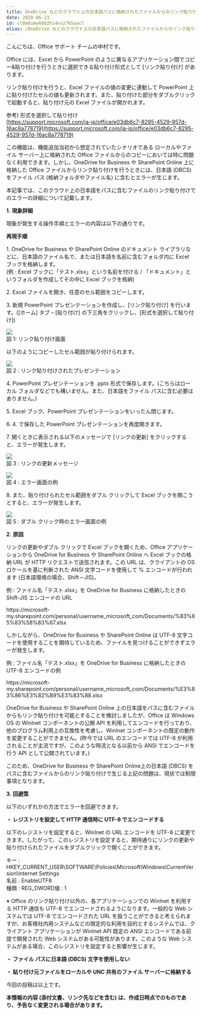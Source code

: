 ```yaml
---
title: OneDrive などのクラウド上の日本語パスに格納されたファイルからのリンク貼り付けでエラーが発生する
date: 2020-06-23
id: cl0m6umw6002hi4vs2765aacl
alias: /OneDrive などのクラウド上の日本語パスに格納されたファイルからのリンク貼り付けでエラーが発生する/
---
```


こんにちは、Office サポート チームの中村です。

Office には、Excel から PowerPoint のように異なるアプリケーション間でコピー&貼り付けを行うときに選択できる貼り付け形式として \[リンク貼り付け\] があります。

リンク貼り付けを行うと、Excel ファイルの値の変更に連動して PowerPoint 上に貼り付けたセルの値も更新されます。また、貼り付けた部分をダブルクリックで起動すると、貼り付け元の Excel ファイルが開かれます。

参考) 形式を選択して貼り付け  
[https://support.microsoft.com/ja-jp/office/e03db6c7-8295-4529-957d-16ac8a778719](https://support.microsoft.com/ja-jp/office/e03db6c7-8295-4529-957d-16ac8a778719)

この機能は、機能追加当初から想定されていたシナリオである ローカルやファイル サーバー上に格納された Office ファイルからのコピーにおいては特に問題なく利用できます。しかし、OneDrive for Business や SharePoint Online 上に格納した Office ファイルからリンク貼り付けを行うときには、日本語 (DBCS) をファイル パス (格納フォルダやファイル名) に含むとエラーが生じます。

本記事では、このクラウド上の日本語をパスに含むファイルのリンク貼り付けでのエラーの詳細について記載します。  

**1\.** **現象詳細**

現象が発生する操作手順とエラーの内容は以下の通りです。

**再現手順**

1\. OneDrive for Business や SharePoint Online のドキュメント ライブラリなどに、日本語のファイル名で、または日本語を名前に含むフォルダ内に Excel ブックを格納します。  
(例 : Excel ブックに「テスト.xlsx」という名前を付ける / 「ドキュメント」というフォルダを作成してその中に Excel ブックを格納)

2\. Excel ファイルを開き、任意のセル範囲をコピーします。

3\. 新規 PowerPoint プレゼンテーションを作成し、\[リンク貼り付け\] を行います。(\[ホーム\] タブ – \[貼り付け\] の下三角をクリックし、\[形式を選択して貼り付け\])

![](image1.png)  
図 1: リンク貼り付け画面  

以下のようにコピーしたセル範囲が貼り付けられます。

![](image2.png)  
図 2 : リンク貼り付けされたプレゼンテーション  

4\. PowerPoint プレゼンテーションを .pptx 形式で保存します。(こちらはローカル フォルダなどでも構いません。また、日本語をファイル パスに含む必要はありません。)

5\. Excel ブック、PowerPoint プレゼンテーションをいったん閉じます。

6\. 4. で保存した PowerPoint プレゼンテーションを再度開きます。

7\. 開くときに表示される以下のメッセージで \[リンクの更新\] をクリックすると、エラーが発生します。

![](image3.png)  
図 3 : リンクの更新メッセージ  

![](image4.png)  
図 4 : エラー画面の例

8\. また、貼り付けられたセル範囲をダブル クリックして Excel ブックを開こうとすると、エラーが発生します。

![](image5.png)  
図 5 : ダブル クリック時のエラー画面の例  

**2\.** **原因**

リンクの更新やダブル クリックで Excel ブックを開くため、Office アプリケーションから OneDrive for Business や SharePoint Online へ Excel ブックの格納 URL が HTTP リクエストで送信されます。この URL は、クライアントの OS ロケールを基に判断された ANSI 文字コードを使用して % エンコードが行われます (日本語環境の場合、Shift－JIS)。

例 : ファイル名「テスト.xlsx」を OneDrive for Business に格納したときの Shift-JIS エンコードの URL

<span>
https://microsoft-my.sharepoint.com/personal/username_microsoft_com/Documents/%83%65%83%58%83%67.xlsx
</span>

しかしながら、OneDrive for Business や SharePoint Online は UTF-8 文字コードを使用することを期待しているため、ファイルを見つけることができずエラーが発生します。

例 : ファイル名「テスト.xlsx」を OneDrive for Business に格納したときのUTF-8 エンコードの例

<span>
https://microsoft-my.sharepoint.com/personal/username_microsoft_com/Documents/%E3%83%86%E3%82%B9%E3%83%88.xlsx
</span>

OneDrive for Business や SharePoint Online 上の日本語をパスに含むファイルからもリンク貼り付けを可能とすることを検討しましたが、Office は Windows OS の WinInet コンポーネントの公開 API を利用してエンコードを行っており、他のプログラム利用上の互換性を考慮し、WinInet コンポーネントの既定の動作を変更することができません。(昨今では URL のエンコードでは UTF-8 が利用されることが主流ですが、このような時流となる以前から ANSI でエンコードを行う API として公開されています。)

このため、OneDrive for Business や SharePoint Online上の日本語 (DBCS) をパスに含むファイルからのリンク貼り付けで生じる上記の問題は、現状では制限事項となります。  
  

**3\.** **回避策**

以下のいずれかの方法でエラーを回避できます。  
  
  
**・ レジストリを設定して HTTP 通信時に UTF-8 でエンコードする**

以下のレジストリを設定すると、WinInet の URL エンコードを UTF-8 に変更できます。したがって、このレジストリを設定すると、期待通りにリンクの更新や貼り付けられたファイルをダブルクリックで開くことができます。

キー : HKEY\_CURRENT\_USER\\SOFTWARE\\Policies\\Microsoft\\Windows\\CurrentVersion\\Internet Settings  
名前 : EnableUTF8  
種類 : REG\_DWORD値 : 1  

※ Office のリンク貼り付け以外の、各アプリケーションでの WinInet を利用する HTTP 通信も UTF-8 でエンコードされるようになります。一般的な Web システムでは UTF-8 でエンコードされた URL を扱うことができると考えられますが、お客様社内用システムなどの限定的な利用を目的とするシステムでは、クライアント アプリケーションが WinInet API 既定の ANSI エンコードである前提で開発された Web システムがある可能性があります。このような Web システムがある場合、このレジストリを設定すると影響が生じます。  

**・ ファイル パスに日本語 (DBCS) 文字を使用しない**

**・ 貼り付け元ファイルをローカルや UNC 共有のファイル サーバーに格納する**  


今回の投稿は以上です。

**本情報の内容 (添付文書、リンク先などを含む) は、作成日時点でのものであり、予告なく変更される場合があります。**